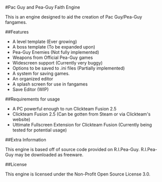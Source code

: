 #Pac Guy and Pea-Guy Faith Engine

This is an engine designed to aid the creation of Pac Guy/Pea-Guy fangames.

##Features

* A level template (Ever growing)
* A boss template (To be expanded upon)
* Pea-Guy Enemies (Not fully implemented)
* Weapons from Official Pea-Guy games
* Widescreen support (Currently very buggy)
* Options to be saved to .ini files (Partially implemented)
* A system for saving games.
* An organized editor
* A splash screen for use in fangames
* Save Editor (WIP)

##Requirements for usage

- A PC powerful enough to run Clickteam Fusion 2.5
- Clickteam Fusion 2.5 (Can be gotten from Steam or via Clickteam's website)
- Uttimate Fullscreen Extension for Clickteam Fusion (Currently being tested for potential usage)

##Extra Information

This engine is based off of source code provided on R.I.Pea-Guy. R.I.Pea-Guy may be downloaded as freeware.

##License

This engine is licensed under the Non-Profit Open Source License 3.0.
